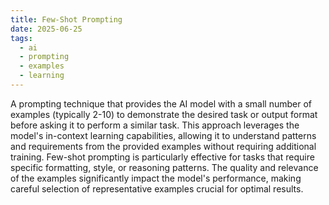 ```yaml
---
title: Few-Shot Prompting
date: 2025-06-25
tags:
  - ai
  - prompting
  - examples
  - learning
---
```


A prompting technique that provides the AI model with a small number of examples (typically 2-10) to demonstrate the desired task or output format before asking it to perform a similar task. This approach leverages the model's in-context learning capabilities, allowing it to understand patterns and requirements from the provided examples without requiring additional training. Few-shot prompting is particularly effective for tasks that require specific formatting, style, or reasoning patterns. The quality and relevance of the examples significantly impact the model's performance, making careful selection of representative examples crucial for optimal results.
